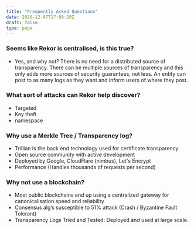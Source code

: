 ```yaml
---
title: "Frequently Asked Questions"
date: 2020-12-07T17:09:20Z
draft: false
type: page
---
```


### Seems like Rekor is centralised, is this true?
* Yes, and why not? There is no need for a distributed source of transparency. There can be multiple sources of
   transparency and this only adds more sources of security guarantees, not less. An entity can
   post to as many logs as they want and inform users of where they post.

### What sort of attacks can Rekor help discover?
* Targeted
* Key theft
* namespace

### Why use a Merkle Tree / Transparency log?
* Trillian is the back end technology used for  certificate transparency
* Open source community with active development
* Deployed by Google, CloudFlare (nimbus), Let's Encrypt
* Performance (Handles thousands of requests per second)

### Why not use a blockchain?
* Most public blockchains end up using a centralized gateway for canonicalisation speed and reliability
* Consensus alg’s susceptible to 51% attack (Crash / Byzantine Fault Tolerant)
* Transparency Logs Tried and Tested: Deployed and used at large scale.
